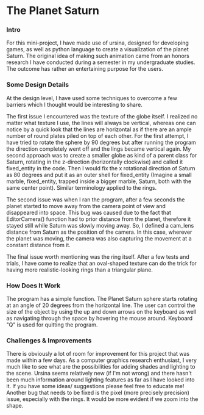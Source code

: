 # The Planet Saturn


### Intro
For this mini-project, I have made use of ursina, designed for developing games, as well as python language to create a visualization of the planet Saturn. The original idea of making such animation came from an honors research I have conducted during a semester in my undergraduate studies. The outcome has rather an entertaining purpose for the users.  


### Some Design Details
At the design level, I have used some techniques to overcome a few barriers which I thought would be interesting to share.

The first issue I encountered was the texture of the globe itself. I realized no matter what texture I use, the lines will always be vertical, whereas one can notice by a quick look that the lines are horizontal as if there are an ample number of round plates piled on top of each other. For the first attempt, I have tried to rotate the sphere by 90 degrees but after running the program the direction completely went off and the lings became vertical again. My second approach was to create a smaller globe as kind of a parent class for Saturn, rotating in the z-direction (horizontally clockwise) and called it fixed_entity in the code. Then I would fix the x rotational direction of Saturn as 80 degrees and put it as an outer shell for fixed_entity (Imagine a small marble, fixed_entity, trapped inside a bigger marble, Saturn, both with the same center point). Similar terminology applied to the rings. 

The second issue was when I ran the program, after a few seconds the planet started to move away from the camera point of view and disappeared into space. This bug was caused due to the fact that EditorCamera() function had to prior distance from the planet, therefore it stayed still while Saturn was slowly moving away. So, I defined a cam_lens distance from Saturn as the position of the camera. In this case, wherever the planet was moving, the camera was also capturing the movement at a constant distance from it.

The final issue worth mentioning was the ring itself. After a few tests and trials, I have come to realize that an oval-shaped texture can do the trick for having more realistic-looking rings than a triangular plane.  




### How Does It Work
The program has a simple function. The Planet Saturn sphere starts rotating at an angle of 20 degrees from the horizontal line. The user can control the size of the object by using the up and down arrows on the keyboard as well as navigating through the space by hovering the mouse around. Keyboard "Q" is used for quitting the program. 

### Challenges & Improvements
There is obviously a lot of room for improvement for this project that was made within a few days. As a computer graphics research enthusiast, I very much like to see what are the possibilities for adding shades and lighting to the scene. Ursina seems relatively new (if I'm not wrong) and there hasn't been much information around lighting features as far as I have looked into it. If you have some ideas/ suggestions please feel free to educate me! Another bug that needs to be fixed is the pixel (more precisely precision) issue, especially with the rings. It would be more evident if we zoom into the shape. 



